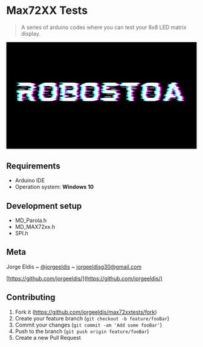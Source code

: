 # Max72XX Tests

> A series of arduino codes where you can test your 8x8 LED matrix display.

![header](https://raw.githubusercontent.com/jorgeeldis/robostoa/main/robostoaheader.png)

## Requirements

*   Arduino IDE
*   Operation system: **Windows 10**

## Development setup

*   MD_Parola.h
*   MD_MAX72xx.h
*   SPI.h

## Meta

Jorge Eldis ~ [@jorgeeldis](https://twitter.com/jorgeeldis) ~ jorgeeldisg30@gmail.com

[https://github.com/jorgeeldis/](https://github.com/jorgeeldis/)

## Contributing

1. Fork it (<https://github.com/jorgeeldis/max72xxtests/fork>)
2. Create your feature branch (`git checkout -b feature/fooBar`)
3. Commit your changes (`git commit -am 'Add some fooBar'`)
4. Push to the branch (`git push origin feature/fooBar`)
5. Create a new Pull Request

